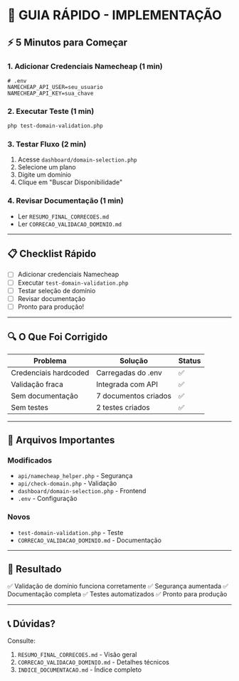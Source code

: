 # 🚀 GUIA RÁPIDO - IMPLEMENTAÇÃO

## ⚡ 5 Minutos para Começar

### 1. Adicionar Credenciais Namecheap (1 min)
```env
# .env
NAMECHEAP_API_USER=seu_usuario
NAMECHEAP_API_KEY=sua_chave
```

### 2. Executar Teste (1 min)
```bash
php test-domain-validation.php
```

### 3. Testar Fluxo (2 min)
1. Acesse `dashboard/domain-selection.php`
2. Selecione um plano
3. Digite um domínio
4. Clique em "Buscar Disponibilidade"

### 4. Revisar Documentação (1 min)
- Ler `RESUMO_FINAL_CORRECOES.md`
- Ler `CORRECAO_VALIDACAO_DOMINIO.md`

---

## 📋 Checklist Rápido

- [ ] Adicionar credenciais Namecheap
- [ ] Executar `test-domain-validation.php`
- [ ] Testar seleção de domínio
- [ ] Revisar documentação
- [ ] Pronto para produção!

---

## 🔍 O Que Foi Corrigido

| Problema | Solução | Status |
|----------|---------|--------|
| Credenciais hardcoded | Carregadas do .env | ✅ |
| Validação fraca | Integrada com API | ✅ |
| Sem documentação | 7 documentos criados | ✅ |
| Sem testes | 2 testes criados | ✅ |

---

## 📁 Arquivos Importantes

### Modificados
- `api/namecheap_helper.php` - Segurança
- `api/check-domain.php` - Validação
- `dashboard/domain-selection.php` - Frontend
- `.env` - Configuração

### Novos
- `test-domain-validation.php` - Teste
- `CORRECAO_VALIDACAO_DOMINIO.md` - Documentação

---

## 🎯 Resultado

✅ Validação de domínio funciona corretamente
✅ Segurança aumentada
✅ Documentação completa
✅ Testes automatizados
✅ Pronto para produção

---

## 📞 Dúvidas?

Consulte:
1. `RESUMO_FINAL_CORRECOES.md` - Visão geral
2. `CORRECAO_VALIDACAO_DOMINIO.md` - Detalhes técnicos
3. `INDICE_DOCUMENTACAO.md` - Índice completo
